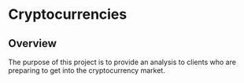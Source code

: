 # Cryptocurrencies

## Overview

The purpose of this project is to provide an analysis to clients who are preparing to get into the cryptocurrency market.